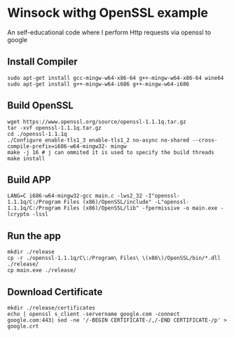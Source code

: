 # Winsock withg OpenSSL example
An self-educational code where I perform Http requests via openssl to google

## Install Compiler

```
sudo apt-get install gcc-mingw-w64-x86-64 g++-mingw-w64-x86-64 wine64
sudo apt-get install g++-mingw-w64-i686 g++-mingw-w64-i686
```

## Build OpenSSL

```
wget https://www.openssl.org/source/openssl-1.1.1q.tar.gz
tar -xvf openssl-1.1.1q.tar.gz
cd ./openssl-1.1.1q
./Configure enable-tls1_3 enable-tls1_2 no-async no-shared --cross-compile-prefix=i686-w64-mingw32- mingw
make -j 16 # j can ommited it is used to specify the build threads
make install
```

## Build APP

```
LANG=C i686-w64-mingw32-gcc main.c -lws2_32 -I"openssl-1.1.1q/C:/Program Files (x86)/OpenSSL/include" -L"openssl-1.1.1q/C:/Program Files (x86)/OpenSSL/lib" -fpermissive -o main.exe -lcrypto -lssl
```

## Run the app

```
mkdir ./release
cp -r ./openssl-1.1.1q/C\:/Program\ Files\ \(x86\)/OpenSSL/bin/*.dll ./release/
cp main.exe ./release/
```

## Download Certificate

```
mkdir ./release/certificates
echo | openssl s_client -servername google.com -connect google.com:443| sed -ne '/-BEGIN CERTIFICATE-/,/-END CERTIFICATE-/p' > google.crt
```
